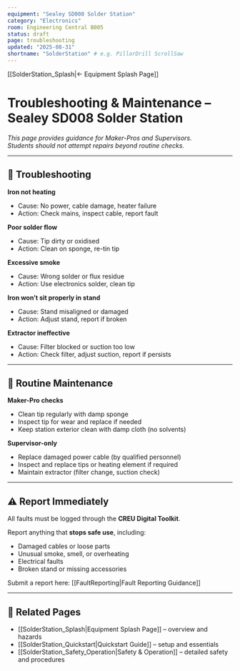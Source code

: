```yaml
---
equipment: "Sealey SD008 Solder Station"
category: "Electronics"
room: Engineering Central B005
status: draft
page: troubleshooting
updated: "2025-08-31"
shortname: "SolderStation" # e.g. PillarDrill ScrollSaw
---
```


[[SolderStation_Splash|← Equipment Splash Page]]

# Troubleshooting & Maintenance – Sealey SD008 Solder Station

*This page provides guidance for <span class="blue-apron">Maker-Pros</span> and <span class="red-apron">Supervisors</span>.  
Students should not attempt repairs beyond routine checks.*  

---

## 🔎 Troubleshooting

**Iron not heating**  
- Cause: No power, cable damage, heater failure  
- Action: Check mains, inspect cable, report fault  

**Poor solder flow**  
- Cause: Tip dirty or oxidised  
- Action: Clean on sponge, re-tin tip  

**Excessive smoke**  
- Cause: Wrong solder or flux residue  
- Action: Use electronics solder, clean tip  

**Iron won’t sit properly in stand**  
- Cause: Stand misaligned or damaged  
- Action: Adjust stand, report if broken  

**Extractor ineffective**  
- Cause: Filter blocked or suction too low  
- Action: Check filter, adjust suction, report if persists  

---

## 🧰 Routine Maintenance

**<span class="blue-apron">Maker-Pro</span> checks**  
- Clean tip regularly with damp sponge  
- Inspect tip for wear and replace if needed  
- Keep station exterior clean with damp cloth (no solvents)  

**<span class="red-apron">Supervisor</span>-only**  
- Replace damaged power cable (by qualified personnel)  
- Inspect and replace tips or heating element if required  
- Maintain extractor (filter change, suction check)  

---

## ⚠️ Report Immediately
All faults must be logged through the **CREU Digital Toolkit**.  

Report anything that **stops safe use**, including:  
- Damaged cables or loose parts  
- Unusual smoke, smell, or overheating  
- Electrical faults  
- Broken stand or missing accessories  

Submit a report here: [[FaultReporting|Fault Reporting Guidance]]

---

## 🔗 Related Pages
- [[SolderStation_Splash|Equipment Splash Page]] – overview and hazards  
- [[SolderStation_Quickstart|Quickstart Guide]] – setup and essentials  
- [[SolderStation_Safety_Operation|Safety & Operation]] – detailed safety and procedures  
